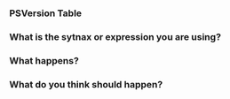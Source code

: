 ### PSVersion Table

### What is the sytnax or expression you are using?

### What happens?

### What do you think should happen?
